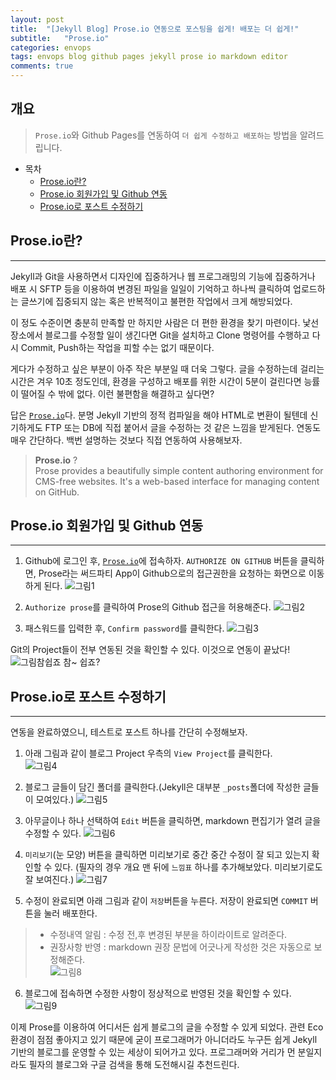 ```yaml
---
layout: post
title:  "[Jekyll Blog] Prose.io 연동으로 포스팅을 쉽게! 배포는 더 쉽게!"
subtitle:   "Prose.io"
categories: envops
tags: envops blog github pages jekyll prose io markdown editor
comments: true
---
```



## 개요
> `Prose.io`와 Github Pages를 연동하여 `더 쉽게 수정하고 배포하는` 방법을 알려드립니다.  
  
- 목차
	- [Prose.io란?](#proseio란) 
	- [Prose.io 회원가입 및 Github 연동](#proseio-회원가입-및-git-연동)
	- [Prose.io로 포스트 수정하기](#proseio로-포스트-수정하기)
  

## Prose.io란?
---
Jekyll과 Git을 사용하면서 디자인에 집중하거나 웹 프로그래밍의 기능에 집중하거나 배포 시 SFTP 등을 이용하여 변경된 파일을 일일이 기억하고 하나씩 클릭하여 업로드하는 글쓰기에 집중되지 않는 혹은 반복적이고 불편한 작업에서 크게 해방되었다.  

이 정도 수준이면 충분히 만족할 만 하지만 사람은 더 편한 환경을 찾기 마련이다. 낯선 장소에서 블로그를 수정할 일이 생긴다면 Git을 설치하고 Clone 명령어를 수행하고 다시 Commit, Push하는 작업을 피할 수는 없기 때문이다. 

게다가 수정하고 싶은 부분이 아주 작은 부분일 때 더욱 그렇다. 글을 수정하는데 걸리는 시간은 겨우 10초 정도인데, 환경을 구성하고 배포를 위한 시간이 5분이 걸린다면 능률이 떨어질 수 밖에 없다. 이런 불편함을 해결하고 싶다면? 

답은 [`Prose.io`](http://prose.io/)다. 분명 Jekyll 기반의 정적 컴파일을 해야 HTML로 변환이 될텐데 신기하게도 FTP 또는 DB에 직접 붙어서 글을 수정하는 것 같은 느낌을 받게된다. 연동도 매우 간단하다. 백번 설명하는 것보다 직접 연동하여 사용해보자.
  
> __Prose.io__ ?  
> Prose provides a beautifully simple content authoring environment for CMS-free websites. 
> It's a web-based interface for managing content on GitHub.
  

## Prose.io 회원가입 및 Github 연동
---
1. Github에 로그인 후, [`Prose.io`](http://prose.io/)에 접속하자. `AUTHORIZE ON GITHUB` 버튼을 클릭하면, Prose라는 써드파티 App이 Github으로의 접근권한을 요청하는 화면으로 이동하게 된다. 
![그림1](https://theorydb.github.io/assets/img/envops/2019-07-04-envops-blog-posting-prose-io-1.jpg)
  
2. `Authorize prose`를 클릭하여 Prose의 Github 접근을 허용해준다.
![그림2](https://theorydb.github.io/assets/img/envops/2019-07-04-envops-blog-posting-prose-io-2.jpg)
  
3. 패스워드를 입력한 후, `Confirm password`를 클릭한다.
![그림3](https://theorydb.github.io/assets/img/envops/2019-07-04-envops-blog-posting-prose-io-3.jpg)
  
Git의 Project들이 전부 연동된 것을 확인할 수 있다. 이것으로 연동이 끝났다! 
![그림참쉽죠](https://theorydb.github.io/assets/img/fun/bob-rose.jpg)
참~ 쉽죠?
  

## Prose.io로 포스트 수정하기
---
연동을 완료하였으니, 테스트로 포스트 하나를 간단히 수정해보자.  

1. 아래 그림과 같이 블로그 Project 우측의 `View Project`를 클릭한다.  
![그림4](https://theorydb.github.io/assets/img/envops/2019-07-04-envops-blog-posting-prose-io-4.jpg)
  
2. 블로그 글들이 담긴 폴더를 클릭한다.(Jekyll은 대부분 `_posts`폴더에 작성한 글들이 모여있다.)
![그림5](https://theorydb.github.io/assets/img/envops/2019-07-04-envops-blog-posting-prose-io-5.jpg)
  
3. 아무글이나 하나 선택하여 `Edit` 버튼을 클릭하면, markdown 편집기가 열려 글을 수정할 수 있다. 
![그림6](https://theorydb.github.io/assets/img/envops/2019-07-04-envops-blog-posting-prose-io-6.jpg)
  
4. `미리보기`(눈 모양) 버튼을 클릭하면 미리보기로 중간 중간 수정이 잘 되고 있는지 확인할 수 있다. (필자의 경우 개요 맨 뒤에 `느낌표` 하나를 추가해보았다. 미리보기로도 잘 보여진다.)
![그림7](https://theorydb.github.io/assets/img/envops/2019-07-04-envops-blog-posting-prose-io-7.jpg)
  
5. 수정이 완료되면 아래 그림과 같이 `저장`버튼을 누른다. 저장이 완료되면 `COMMIT` 버튼을 눌러 배포한다.
> * 수정내역 알림 : 수정 전,후 변경된 부분을 하이라이트로 알려준다.
> * 권장사항 반영 : markdown 권장 문법에 어긋나게 작성한 것은 자동으로 보정해준다.   
![그림8](https://theorydb.github.io/assets/img/envops/2019-07-04-envops-blog-posting-prose-io-8.jpg)
  
6. 블로그에 접속하면 수정한 사항이 정상적으로 반영된 것을 확인할 수 있다.
![그림9](https://theorydb.github.io/assets/img/envops/2019-07-04-envops-blog-posting-prose-io-9.jpg)
  

이제 Prose를 이용하여 어디서든 쉽게 블로그의 글을 수정할 수 있게 되었다. 관련 Eco 환경이 점점 좋아지고 있기 때문에 굳이 프로그래머가 아니더라도 누구든 쉽게 Jekyll 기반의 블로그를 운영할 수 있는 세상이 되어가고 있다. 프로그래머와 거리가 먼 분일지라도 필자의 블로그와 구글 검색을 통해 도전해시길 추천드린다.   
 